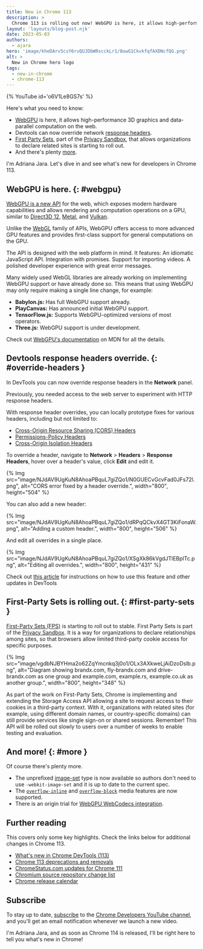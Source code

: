 ```yaml
---
title: New in Chrome 113
description: > 
  Chrome 113 is rolling out now! WebGPU is here, it allows high-performance 3D graphics and data-parallel computation on the web, devtools can now override network response headers, First Party Sets, part of the Privacy Sandbox, that allows organizations to declare related sites is starting to roll out, and there's plenty more. 
layout: 'layouts/blog-post.njk'
date: 2023-05-03
authors:
  - ajara
hero: 'image/kheDArv5csY6rvQUJDbWRscckLr1/8owG1CkvkfqfAXDNcfQG.png'
alt: >
  New in Chrome hero logo
tags:
  - new-in-chrome
  - chrome-113
---
```


{% YouTube id='o6V1Le8GS7s' %}

Here's what you need to know:

* [WebGPU](#webgpu) is here, it allows high-performance 3D graphics and data-parallel computation on the web. 
* Devtools can now override network [response headers](#override-headers).
* [First Party Sets](#first-party-sets), part of the [Privacy Sandbox](https://privacysandbox.com/), that allows organizations to declare related sites is starting to roll out.
* And there's plenty [more](#more).

I'm Adriana Jara. Let's dive in and see what's new for developers in Chrome 113.
## WebGPU is here. {: #webgpu}
[WebGPU is a new API](/blog/webgpu-release/) for the web, which exposes modern hardware capabilities and allows rendering and computation operations on a GPU, similar to [Direct3D 12](https://learn.microsoft.com/en-us/windows/win32/direct3d12/what-is-directx-12-), [Metal](https://developer.apple.com/metal/), and [Vulkan](https://developer.nvidia.com/vulkan). 

Unlike the [WebGL](https://www.khronos.org/webgl/wiki/Getting_Started) family of APIs, WebGPU offers access to more advanced GPU features and provides first-class support for general computations on the GPU. 

The API is designed with the web platform in mind. It features:
An idiomatic JavaScript API. 
Integration with promises. 
Support for importing videos. 
A polished developer experience with great error messages.

Many widely used WebGL libraries are already working on implementing WebGPU support or have already done so. This means that using WebGPU may only require making a single line change, for example:

- **Babylon.js:** Has full WebGPU support already.
- **PlayCanvas:** Has announced initial WebGPU support.
- **TensorFlow.js:** Supports WebGPU-optimized versions of most operators.
- **Three.js:** WebGPU support is under development.

Check out [WebGPU's documentation](https://developer.mozilla.org/docs/Web/API/WebGPU_API) on MDN for all the details.


## Devtools response headers override. {: #override-headers }

 In DevTools you can now override response headers in the **Network** panel.

Previously, you needed access to the web server to experiment with HTTP response headers.

With response header overrides, you can locally prototype fixes for various headers, including but not limited to:

- [Cross-Origin Resource Sharing (CORS) Headers](https://developer.mozilla.org/docs/Web/HTTP/CORS)
- [Permissions-Policy Headers](https://developer.mozilla.org/docs/Web/HTTP/Headers/Permissions-Policy)
- [Cross-Origin Isolation Headers](https://web.dev/coop-coep/)

To override a header, navigate to **Network** > **Headers** > **Response Headers**,
hover over a header's value, click **Edit** and edit it.

{% Img src="image/NJdAV9UgKuN8AhoaPBquL7giZQo1/N0GUECvGcvFad0JFs72l.png", alt="CORS error fixed by a header override.", width="800", height="504" %}

You can also add a new header:

{% Img src="image/NJdAV9UgKuN8AhoaPBquL7giZQo1/dRPqQCkvX4GT3KiFonaW.png", alt="Adding a custom header.", width="800", height="506" %}

And edit all overrides in a single place.

{% Img src="image/NJdAV9UgKuN8AhoaPBquL7giZQo1/XSgXk86kVgdJTlEBplTc.png", alt="Editing all overrides.", width="800", height="431" %}

Check out [this article](/blog/new-in-devtools-113/) for instructions on how to use this feature and other updates in DevTools

## First-Party Sets is rolling out. {: #first-party-sets }

[First-Party Sets (FPS)](/docs/privacy-sandbox/first-party-sets/) is starting to roll out to stable. First Party Sets is part of the [Privacy Sandbox](https://privacysandbox.com/). It is a way for organizations to declare relationships among sites, so that browsers allow limited third-party cookie access for specific purposes.

{% Img src="image/vgdbNJBYHma2o62ZqYmcnkq3j0o1/OLx3AXkweLjAiDzoDslb.png", alt="Diagram showing brandx.com, fly-brandx.com and drive-brandx.com as one group and example.com, example.rs, example.co.uk as another group.", width="800", height="348" %}

 As part of the work on First-Party Sets, Chrome is implementing and extending the Storage Access API allowing a site to request access to their cookies in a third-party context.
With it, organizations with related sites (for example, using different domain names, or country-specific domains) can still provide services like single sign-on or shared sessions. 
Remember! This API will be rolled out slowly to users over a number of weeks to enable testing and evaluation. 

## And more! {: #more }

Of course there's plenty more.

* The unprefixed [image-set](https://developer.mozilla.org/docs/Web/CSS/image/image-set) type is now available so authors don't need to use `-webkit-image-set` and it is up to date to the current spec.
* The [`overflow-inline`](https://developer.mozilla.org/docs/Web/CSS/@media/overflow-inline) and [`overflow-block`](https://developer.mozilla.org/docs/Web/CSS/@media/overflow-block) media features are now supported.
* There is an origin trial for [WebGPU WebCodecs integration](/origintrials/#/view_trial/1705738358866575361).

## Further reading

This covers only some key highlights. Check the links below for
additional changes in Chrome 113.

* [What's new in Chrome DevTools (113)](/blog/new-in-devtools-113/)
* [Chrome 113 deprecations and removals](/blog/deps-rems-113/)
* [ChromeStatus.com updates for Chrome 111](https://www.chromestatus.com/features#milestone%3D108)
* [Chromium source repository change list](https://chromium.googlesource.com/chromium/src/+log/112.0.5615.170..113.0.5672.58)
* [Chrome release calendar](https://chromiumdash.appspot.com/schedule)

## Subscribe

To stay up to date, [subscribe](https://goo.gl/6FP1a5) to the
[Chrome Developers YouTube channel](https://www.youtube.com/user/ChromeDevelopers/),
and you'll get an email notification whenever we launch a new video.

I'm Adriana Jara, and as soon as Chrome 114 is released, I'll be right here to
tell you what's new in Chrome!
